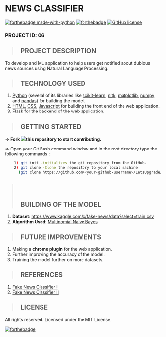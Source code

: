 # **NEWS CLASSIFIER**

[![forthebadge made-with-python](http://ForTheBadge.com/images/badges/made-with-python.svg)](https://www.python.org/) 
[![forthebadge](https://forthebadge.com/images/badges/built-with-love.svg)](https://forthebadge.com)
[![GitHub license](https://img.shields.io/github/license/Naereen/StrapDown.js.svg)](https://github.com/Naereen/StrapDown.js/blob/master/LICENSE)

### **PROJECT ID: 06**
>## &nbsp; PROJECT DESCRIPTION
To develop and ML application to help users get notified about dubious news sources using Natural Language Processing.

>## &nbsp; TECHNOLOGY USED

1. [Python](https://www.python.org/) (several of its libraries like [scikit-learn](https://scikit-learn.org/stable/), [nltk](https://www.nltk.org/), [matplotlib](https://matplotlib.org/), [numpy](https://numpy.org/) and [pandas](https://pandas.pydata.org/)) for building the model.
2. [HTML](https://developer.mozilla.org/en-US/docs/Web/HTML), [CSS](https://developer.mozilla.org/en-US/docs/Learn/CSS), [Javascript](https://www.javascript.com/) for building the front end of the web application.
3. [Flask](https://flask.palletsprojects.com/en/1.1.x/) for the backend of the web application.

>## &nbsp; GETTING STARTED

=> **Fork <a href=https://github.com/LetsUpgrade/NEWS-CLASSIFIER><img src="https://img.icons8.com/ios/24/000000/code-fork.png"></a>this repository to start contributing.**

=> Open your Git Bash command window and in the root directory type the following commands :
```bash
    1) git init -initializes the git repository from the GitHub. 
    2) git clone -Clone the repository to your local machine
      (git clone https://github.com/<your-github-username>/LetsUpgrade/NEWS-CLASSIFIER.git)
```   
>## &nbsp; 
>## &nbsp; BUILDING OF THE MODEL
1. **Dataset**: https://www.kaggle.com/c/fake-news/data?select=train.csv
2. **Algorithm Used**: [Multinomial Naive Bayes](https://scikit-learn.org/stable/modules/generated/sklearn.naive_bayes.MultinomialNB.html#:~:text=The%20multinomial%20Naive%20Bayes%20classifier,tf%2Didf%20may%20also%20work.)

>## &nbsp; FUTURE IMPROVEMENTS

1. Making a **chrome plugin** for the web application.
2. Further improving the accuracy of the model.
3. Training the model further on more datasets.

>## &nbsp; REFERENCES
1. [Fake News Classifier I](https://medium.com/swlh/build-your-own-fake-news-classifier-7918f05c2ec7)
2. [Fake News Classifier II](https://towardsdatascience.com/building-a-fake-news-classifier-using-natural-language-processing-83d911b237e1)

>## &nbsp; LICENSE

All rights reserved. Licensed under the MIT License.

[![forthebadge](https://forthebadge.com/images/badges/open-source.svg)](https://forthebadge.com)
